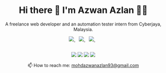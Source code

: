 <h1 align='center'>
  Hi there 👋 I'm Azwan Azlan 👨‍💻
</h1>
<p align='center'>
  A freelance web developer and an automation tester intern from Cyberjaya, Malaysia.
</p>

<p align='center'>
  <a href="https://www.linkedin.com/in/azwan-azlan-74415a136/">
    <img src="https://img.shields.io/badge/linkedin-%230077B5.svg?&style=for-the-badge&logo=linkedin&logoColor=white" />
  </a>&nbsp;&nbsp;
  <a href="https://www.instagram.com/azwan_azlan/?hl=en">
    <img src="https://img.shields.io/badge/Instagram-E4405F?style=for-the-badge&logo=instagram&logoColor=white" />
  </a>&nbsp;&nbsp;
  <a href="https://www.facebook.com/awan.azlan">
    <img src="https://img.shields.io/badge/Facebook-1877F2?style=for-the-badge&logo=facebook&logoColor=white" />       
  </a>&nbsp;&nbsp;
<p align='center'
  https://github-readme-stats.vercel.app/api?AzwanAzlan={AzwanAzlan}
   </p>
<p align='center'
  💻 My workspace<br/><br/>
  <img src="https://img.shields.io/badge/windows-%230078D6.svg?&style=for-the-badge&logo=windows&logoColor=white" />
  <img src="https://img.shields.io/badge/AMD%20Ryzen_7_3800X-ED1C24?style=for-the-badge&logo=amd&logoColor=white" />
  <img src="https://img.shields.io/badge/RAM-16GB-%230071C5.svg?&style=for-the-badge&logoColor=white" />
  <img src="https://img.shields.io/badge/nvidia-gtx%201650-%2376B900.svg?&style=for-the-badge&logo=nvidia&logoColor=white" />
</p>
<p align='center'>
  📫 How to reach me: <a href='mailto:mohdazwanazlan93@gmail.com'>mohdazwanazlan93@gmail.com</a>
</p>

